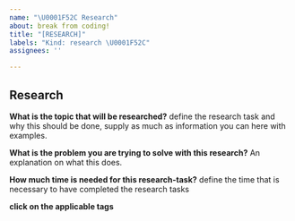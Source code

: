 ```yaml
---
name: "\U0001F52C Research"
about: break from coding!
title: "[RESEARCH]"
labels: "Kind: research \U0001F52C"
assignees: ''

---
```


## Research 

**What is the topic that will be researched?**
define the research task and why this should be done, supply as much as information you can here with examples. 

**What is the problem you are trying to solve with this research?**
An explanation on what this does. 

**How much time is needed for this research-task?**
define the time that is necessary to have completed the research tasks


**click on the applicable tags**
